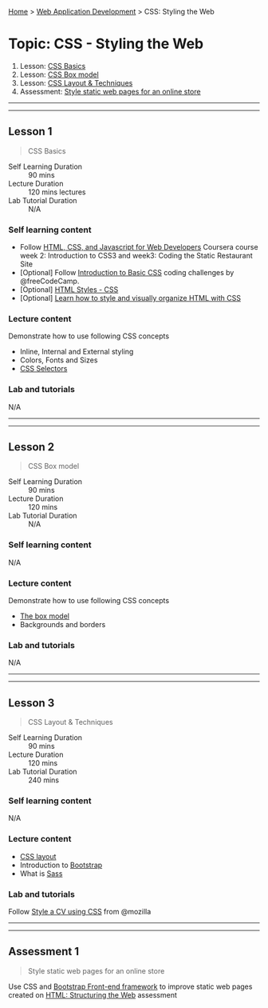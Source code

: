 [Home](../README.md) > [Web Application Development](./README.md) > CSS: Styling the Web

# Topic: CSS - Styling the Web

1. Lesson: [CSS Basics](#lesson-1)
1. Lesson: [CSS Box model](#lesson-2)
1. Lesson: [CSS Layout & Techniques](#lesson-3)
1. Assessment: [Style static web pages for an online store](#assessment-1)

---

---

## Lesson 1

> CSS Basics

<dl>
<dt>Self Learning Duration</dt>
<dd>90 mins</dd>
<dt>Lecture Duration</dt>
<dd>120 mins lectures</dd>
<dt>Lab Tutorial Duration</dt>
<dd>N/A</dd>
</dl>

### Self learning content

- Follow [HTML, CSS, and Javascript for Web Developers](https://www.coursera.org/learn/html-css-javascript-for-web-developers) Coursera course week 2: Introduction to CSS3 and week3: Coding the Static Restaurant Site
- [Optional] Follow [Introduction to Basic CSS](https://www.freecodecamp.org/learn/responsive-web-design/basic-css/) coding challenges by @freeCodeCamp.
- [Optional] [HTML Styles - CSS](https://www.w3schools.com/html/html_css.asp)
- [Optional] [Learn how to style and visually organize HTML with CSS](https://www.codecademy.com/learn/learn-css)

### Lecture content

Demonstrate how to use following CSS concepts
- Inline, Internal and External styling
- Colors, Fonts and Sizes
- [CSS Selectors](https://developer.mozilla.org/en-US/docs/Learn/CSS/Building_blocks/Selectors)

### Lab and tutorials

N/A

---

---

## Lesson 2

> CSS Box model

<dl>
<dt>Self Learning Duration</dt>
<dd>90 mins</dd>
<dt>Lecture Duration</dt>
<dd>120 mins</dd>
<dt>Lab Tutorial Duration</dt>
<dd>N/A</dd>
</dl>

### Self learning content

N/A

### Lecture content

Demonstrate how to use following CSS concepts
- [The box model](https://developer.mozilla.org/en-US/docs/Learn/CSS/Building_blocks/The_box_model)
- Backgrounds and borders

### Lab and tutorials

N/A

---

---

## Lesson 3

> CSS Layout & Techniques

<dl>
<dt>Self Learning Duration</dt>
<dd>90 mins</dd>
<dt>Lecture Duration</dt>
<dd>120 mins</dd>
<dt>Lab Tutorial Duration</dt>
<dd>240 mins</dd>
</dl>

### Self learning content

N/A

### Lecture content

- [CSS layout](https://developer.mozilla.org/en-US/docs/Learn/CSS/CSS_layout)
- Introduction to [Bootstrap](https://getbootstrap.com/)
- What is [Sass](https://sass-lang.com/)

### Lab and tutorials

Follow [Style a CV using CSS](https://developer.mozilla.org/en-US/docs/Learn/CSS/First_steps/Using_your_new_knowledge) from @mozilla 

---

---

## Assessment 1

> Style static web pages for an online store

Use CSS and [Bootstrap Front-end framework](https://getbootstrap.com/) to improve static web pages created on [HTML: Structuring the Web](./02-html-structuring-the-web.md) assessment
